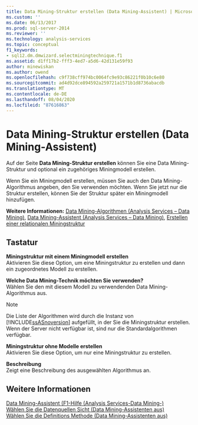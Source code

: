 ```yaml
---
title: Data Mining-Struktur erstellen (Data Mining-Assistent) | Microsoft-Dokumentation
ms.custom: ''
ms.date: 06/13/2017
ms.prod: sql-server-2014
ms.reviewer: ''
ms.technology: analysis-services
ms.topic: conceptual
f1_keywords:
- sql12.dm.dmwizard.selectminingtechnique.f1
ms.assetid: d1ff17b2-fff3-4ed7-a5d6-42d131e59f93
author: minewiskan
ms.author: owend
ms.openlocfilehash: c9f738cff974bc0064fc9e93c86221f0b10c6e80
ms.sourcegitcommit: ad4d92dce894592a259721a1571b1d8736abacdb
ms.translationtype: MT
ms.contentlocale: de-DE
ms.lasthandoff: 08/04/2020
ms.locfileid: "87616863"
---
```

# <a name="create-the-data-mining-structure-data-mining-wizard"></a>Data Mining-Struktur erstellen (Data Mining-Assistent)
  Auf der Seite **Data Mining-Struktur erstellen** können Sie eine Data Mining-Struktur und optional ein zugehöriges Miningmodell erstellen.  
  
 Wenn Sie ein Miningmodell erstellen, müssen Sie auch den Data Mining-Algorithmus angeben, den Sie verwenden möchten. Wenn Sie jetzt nur die Struktur erstellen, können Sie der Struktur später ein Miningmodell hinzufügen.  
  
 **Weitere Informationen:** [Data Mining-Algorithmen &#40;Analysis Services – Data Mining&#41;](data-mining/data-mining-algorithms-analysis-services-data-mining.md), [Data Mining-Assistent &#40;Analysis Services – Data Mining&#41;](data-mining/data-mining-wizard-analysis-services-data-mining.md), [Erstellen einer relationalen Miningstruktur](data-mining/create-a-relational-mining-structure.md)  
  
## <a name="options"></a>Tastatur  
 **Miningstruktur mit einem Miningmodell erstellen**  
 Aktivieren Sie diese Option, um eine Miningstruktur zu erstellen und dann ein zugeordnetes Modell zu erstellen.  
  
 **Welche Data Mining-Technik möchten Sie verwenden?**  
 Wählen Sie den mit diesem Modell zu verwendenden Data Mining-Algorithmus aus.  
  
> [!NOTE]  
>  Die Liste der Algorithmen wird durch die Instanz von [!INCLUDE[ssASnoversion](../includes/ssasnoversion-md.md)] aufgefüllt, in der Sie die Miningstruktur erstellen. Wenn der Server nicht verfügbar ist, sind nur die Standardalgorithmen verfügbar.  
  
 **Miningstruktur ohne Modelle erstellen**  
 Aktivieren Sie diese Option, um nur eine Miningstruktur zu erstellen.  
  
 **Beschreibung**  
 Zeigt eine Beschreibung des ausgewählten Algorithmus an.  
  
## <a name="see-also"></a>Weitere Informationen  
 [Data Mining-Assistent (F1-Hilfe &#40;Analysis Services-Data Mining-&#41;](data-mining-wizard-f1-help-analysis-services-data-mining.md)   
 [Wählen Sie die Datenquellen Sicht &#40;Data Mining-Assistenten aus&#41;](select-data-source-view-data-mining-wizard.md)   
 [Wählen Sie die Definitions Methode &#40;Data Mining-Assistenten aus&#41;](select-the-definition-method-data-mining-wizard.md)  
  
  
